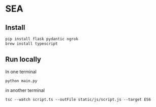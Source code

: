 # SEA

## Install
```bash
pip install flask pydantic ngrok
brew install typescript
```

## Run locally 
In one terminal
```
python main.py
```
in another terminal
```
tsc --watch script.ts --outFile static/js/script.js --target ES6
```
